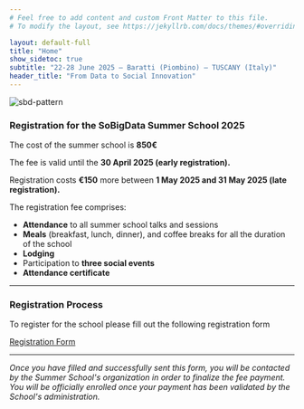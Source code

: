 ```yaml
---
# Feel free to add content and custom Front Matter to this file.
# To modify the layout, see https://jekyllrb.com/docs/themes/#overriding-theme-defaults

layout: default-full
title: "Home"
show_sidetoc: true
subtitle: "22-28 June 2025 – Baratti (Piombino) – TUSCANY (Italy)"
header_title: "From Data to Social Innovation"
---
```


<div class="full-width-wrapper">
    <img src="{{ site.baseurl }}/assets/images/header.svg" alt="sbd-pattern" class="full-width-image">
</div>

<div class="registration">
    <div class="container">
        <div class="row pt-2 ">
            <div class="col-md-8 offset-md-2 col-sm-12">
                <h3>Registration for the SoBigData Summer School 2025</h3>
                <p class="lead">The cost of the summer school is <strong>850€</strong></p>
                <p>The fee is valid until the <strong>30 April 2025 (early registration).</strong></p>
                <p>Registration costs <strong>€150</strong> more between <strong>1 May 2025 and 31 May 2025 (late registration).</strong></p>
                <p>The registration fee comprises:</p>
                <ul>
                    <li><strong>Attendance</strong> to all summer school talks and sessions</li>
                    <li><strong>Meals</strong> (breakfast, lunch, dinner), and coffee breaks for all the duration of the school</li>
                    <li><strong>Lodging</strong></li>
                    <li>Participation to <strong>three social events</strong></li>
                    <li><strong>Attendance certificate</strong></li>
                </ul>
                <hr>
            </div>
        </div>
    </div>

</div>

<div class="registration">
    <div class="container">
        <div class="row pt-2 ">
            <div class="col-md-8 offset-md-2 col-sm-12">
                <h3>Registration Process</h3>
                <p class="lead">To register for the school please fill out the following registration form</p>
                <a href="https://docs.google.com/forms/d/e/1FAIpQLSfxDIkzHtRmbGcM4UC5qocYsjOGJ1UmsSZQoZRpYydpxlhgXQ/viewform" target="_blank"><btn class="btn btn-primary mb-3">Registration Form</btn></a>
                <hr>
                <p class="mt-4"><em>Once you have filled and successfully sent this form, you will be contacted by the Summer School's organization in order to finalize the fee payment. You will be officially enrolled once your payment has been validated by the School's administration.</em> </p>
            </div>
        </div>
    </div>
</div>
